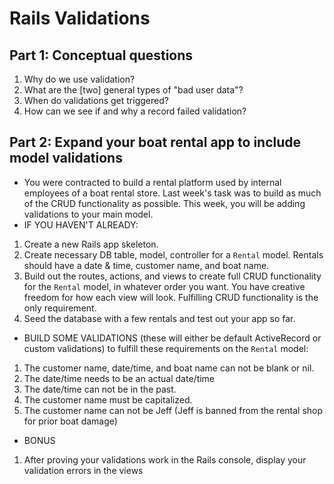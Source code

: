 # Rails Validations

## Part 1: Conceptual questions
1. Why do we use validation?
2. What are the [two] general types of "bad user data"?
3. When do validations get triggered?
4. How can we see if and why a record failed validation?

## Part 2: Expand your boat rental app to include model validations
* You were contracted to build a rental platform used by internal employees of a boat rental store. Last week's task was to build as much of the CRUD functionality as possible. This week, you will be adding validations to your main model.
* IF YOU HAVEN'T ALREADY:
1. Create a new Rails app skeleton.
2. Create necessary DB table, model, controller for a `Rental` model. Rentals should have a date & time, customer name, and boat name.
3. Build out the routes, actions, and views to create full CRUD functionality for the `Rental` model, in whatever order you want. You have creative freedom for how each view will look. Fulfilling CRUD functionality is the only requirement.
4. Seed the database with a few rentals and test out your app so far.
* BUILD SOME VALIDATIONS (these will either be default ActiveRecord or custom validations) to fulfill these requirements on the `Rental` model:
1. The customer name, date/time, and boat name can not be blank or nil.
2. The date/time needs to be an actual date/time
3. The date/time can not be in the past.
4. The customer name must be capitalized.
5. The customer name can not be Jeff (Jeff is banned from the rental shop for prior boat damage)
* BONUS
1. After proving your validations work in the Rails console, display your validation errors in the views
